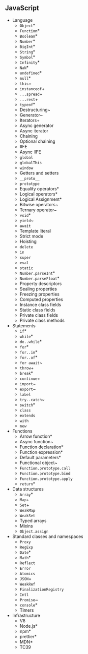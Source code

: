## JavaScript

- Language
  - `Object`*
  - `Function`*
  - `Boolean`*
  - `Number`*
  - `BigInt`*
  - `String`*
  - `Symbol`*
  - `Infinity`*
  - `NaN`*
  - `undefined`*
  - `null`*
  - `this`+
  - `instanceof`+
  - `...spread`+
  - `...rest`+
  - `typeof`*
  - Destructuring~
  - Generator~
  - Iterators+
  - Async generator
  - Async iterator
  - Chaining
  - Optional chaining
  - IIFE
  - Async IIFE
  - `global`
  - `globalThis`
  - `window`
  - Getters and setters
  - `__proto__`
  - `prototype`
  - Equality operators*
  - Logical operators*
  - Logical Assignment*
  - Bitwise operators~
  - Ternary operator~
  - `void`*
  - `yield`~
  - `await`
  - Template literal
  - Strict mode
  - Hoisting
  - `delete`
  - `in`
  - `super`
  - `eval`
  - `static`
  - `Number.parseInt`*
  - `Number.parseFloat`*
  - Property descriptors
  - Sealing properties
  - Freezing properties
  - Computed properties
  - Instance class fields
  - Static class fields
  - Private class fields
  - Private class methods
- Statements
  - `if`*
  - `while`*
  - `do..while`*
  - `for`*
  - `for..in`*
  - `for..of`*
  - `for await`~
  - `throw`+
  - `break`*
  - `continue`+
  - `import`~
  - `export`~
  - `label`
  - `try..catch`~
  - `switch`*
  - `class`
  - `extends`
  - `with`
  - `new`
- Functions
  - Arrow function*
  - Async function~
  - Function declaration*
  - Function expression*
  - Default parameters*
  - Functional object~
  - `Function.prototype.call`
  - `Function.prototype.bind`
  - `Function.prototype.apply`
  - `return`*
- Data structures
  - `Array`*
  - `Map`+
  - `Set`+
  - `WeakMap`
  - `WeakSet`
  - Typed arrays
  - Mixins
  - `Object.assign`
- Standard classes and namespaces
  - `Proxy`
  - `RegExp`
  - `Date`*
  - `Math`*
  - `Reflect`
  - `Error`
  - `Atomics`
  - `JSON`+
  - `WeakRef`
  - `FinalizationRegistry`
  - `Intl`
  - `Promise`~
  - `console`*
  - Timers
- Infrastructure
  - V8
  - Node.js*
  - npm*
  - prettier*
  - MDN*
  - TC39
